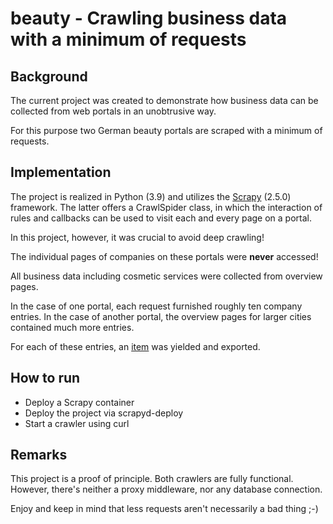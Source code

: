 # beauty - Crawling business data with a minimum of requests

## Background

The current project was created to demonstrate how business data
 can be collected from web portals in an unobtrusive way.

For this purpose two German beauty portals are scraped
 with a minimum of requests.

## Implementation

The project is realized in Python (3.9) and utilizes the [Scrapy](https://scrapy.org/)
 (2.5.0) framework. The latter offers a CrawlSpider class, in which the interaction
  of rules and callbacks can be used to visit each and every page on a portal.

In this project, however, it was crucial to avoid deep crawling!

The individual pages of companies on these portals were **never** accessed!

All business data including cosmetic services were collected from overview
 pages.

In the case of one portal, each request furnished roughly ten
 company entries. In the case of another portal, the overview pages for larger
 cities contained much more entries.

For each of these entries, an
 [item](https://docs.scrapy.org/en/latest/topics/items.html) was
 yielded and exported.

## How to run

- Deploy a Scrapy container
- Deploy the project via scrapyd-deploy
- Start a crawler using curl

## Remarks

This project is a proof of principle. Both crawlers are fully functional.
However, there's neither a proxy middleware, nor any database connection.

Enjoy and keep in mind that less requests aren't necessarily a bad thing ;-)
